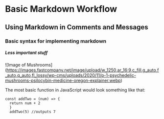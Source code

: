 # Basic Markdown Workflow
## Using Markdown in Comments and Messages
### Basic syntax for implementing markdown
##### Less important stuff
![Image of Mushrooms] (https://images.fastcompany.net/image/upload/w_1250,ar_16:9,c_fill,g_auto,f_auto,q_auto,fl_lossy/wp-cms/uploads/2020/11/p-1-psychedelic-mushrooms-psilocybin-medicine-oregon-explainer.webp)

The most basic function in JavaScript would look something like that:
```
const addTwo = (num) => {
  return num + 2
  }
  addTwo(5) //outputs 7
```
